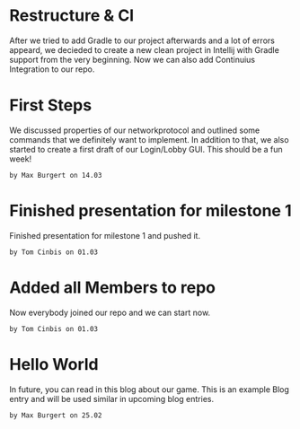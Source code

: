 # Restructure & CI
After we tried to add Gradle to our project afterwards and a lot of errors appeard, we decieded to create a new clean project in Intellij with Gradle support from the very beginning.
Now we can also add Continuius Integration to our repo.

# First Steps
We discussed properties of our networkprotocol and outlined some commands that we definitely want to implement. In addition to that, we also started to create a first draft of our Login/Lobby GUI. This should be a fun week!

`by Max Burgert on 14.03`

# Finished presentation for milestone 1
Finished presentation for milestone 1 and pushed it.

`by Tom Cinbis on 01.03`

# Added all Members to repo
Now everybody joined our repo and we can start now.

`by Tom Cinbis on 01.03`

# Hello World
In future, you can read in this blog about our game. This is an example Blog entry and will be used similar in upcoming blog entries.

`by Max Burgert on 25.02`
